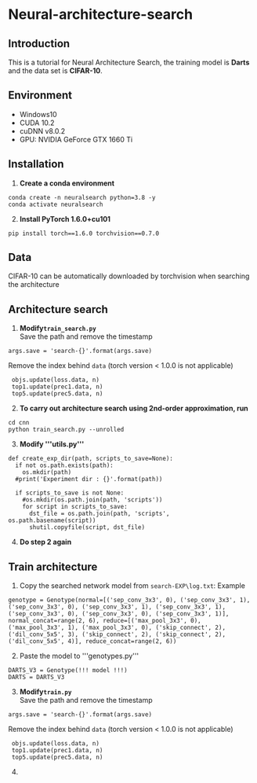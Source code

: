 # Neural-architecture-search

## Introduction
This is a tutorial for Neural Architecture Search, the training model is **Darts** and the data set is **CIFAR-10**.
## Environment
* Windows10
* CUDA 10.2
* cuDNN v8.0.2
* GPU: NVIDIA GeForce GTX 1660 Ti

## Installation
1. **Create a conda environment**
```
conda create -n neuralsearch python=3.8 -y
conda activate neuralsearch
```
2. **Install PyTorch 1.6.0+cu101**
```
pip install torch==1.6.0 torchvision==0.7.0
```
## Data
CIFAR-10 can be automatically downloaded by torchvision when searching the architecture
## Architecture search
1. **Modify```train_search.py```**  
Save the path and remove the timestamp
```
args.save = 'search-{}'.format(args.save)
```
Remove the index behind ```data``` (torch version < 1.0.0 is not applicable)
```
 objs.update(loss.data, n)
 top1.update(prec1.data, n)
 top5.update(prec5.data, n)
```
2. **To carry out architecture search using 2nd-order approximation, run**
```
cd cnn
python train_search.py --unrolled
```
3. **Modify '''utils.py'''**
```
def create_exp_dir(path, scripts_to_save=None):
  if not os.path.exists(path):
    os.mkdir(path)
  #print('Experiment dir : {}'.format(path))

  if scripts_to_save is not None:
    #os.mkdir(os.path.join(path, 'scripts'))
    for script in scripts_to_save:
      dst_file = os.path.join(path, 'scripts', os.path.basename(script))
      shutil.copyfile(script, dst_file)
```
4. **Do step 2 again**
## Train architecture
1. Copy the searched network model from ```search-EXP\log.txt```:
Example
```
genotype = Genotype(normal=[('sep_conv_3x3', 0), ('sep_conv_3x3', 1), ('sep_conv_3x3', 0), ('sep_conv_3x3', 1), ('sep_conv_3x3', 1), ('sep_conv_3x3', 0), ('sep_conv_3x3', 0), ('sep_conv_3x3', 1)], normal_concat=range(2, 6), reduce=[('max_pool_3x3', 0), ('max_pool_3x3', 1), ('max_pool_3x3', 0), ('skip_connect', 2), ('dil_conv_5x5', 3), ('skip_connect', 2), ('skip_connect', 2), ('dil_conv_5x5', 4)], reduce_concat=range(2, 6))
```
2. Paste the model to '''genotypes.py'''
```
DARTS_V3 = Genotype(!!! model !!!)
DARTS = DARTS_V3
```
3. **Modify```train.py```**  
Save the path and remove the timestamp
```
args.save = 'search-{}'.format(args.save)
```
Remove the index behind ```data``` (torch version < 1.0.0 is not applicable)
```
 objs.update(loss.data, n)
 top1.update(prec1.data, n)
 top5.update(prec5.data, n)
```
4. 
